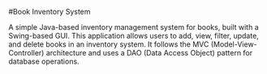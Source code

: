 #Book Inventory System 


A simple Java-based inventory management system for books, built with a Swing-based GUI. This application allows users to add, view, filter, update, and delete books in an inventory system. It follows the MVC (Model-View-Controller) architecture and uses a DAO (Data Access Object) pattern for database operations.

